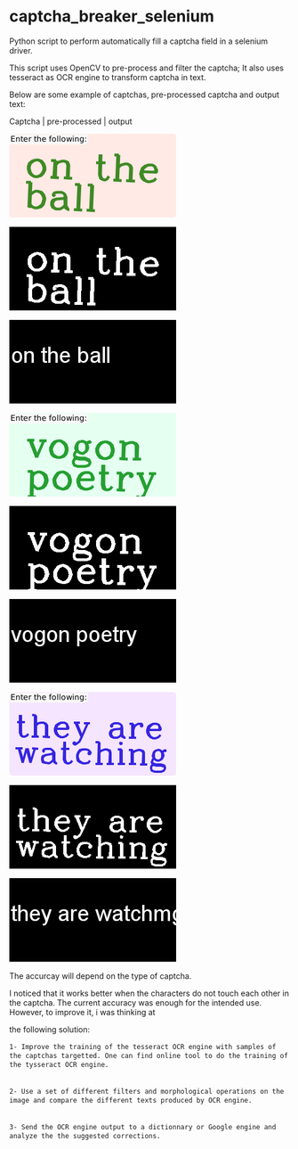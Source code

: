 # captcha_breaker_selenium

Python script to perform automatically fill a captcha field in a selenium driver. 

This script uses OpenCV to pre-process and filter the captcha; It also uses tesseract as OCR engine to transform captcha in text. 

Below are some example of captchas, pre-processed captcha and output text:

 Captcha   | pre-processed   | output
 
 
![Captcha](https://raw.githubusercontent.com/mmefenza/captcha_breaker_selenium/master/captchas/captchaa1.png)

![pre-processed](https://raw.githubusercontent.com/mmefenza/captcha_breaker_selenium/master/processed/processeda1.png)

![output](https://raw.githubusercontent.com/mmefenza/captcha_breaker_selenium/master/output/outputa1.png)

![Captcha](https://raw.githubusercontent.com/mmefenza/captcha_breaker_selenium/master/captchas/captchaa6.png)

![pre-processed](https://raw.githubusercontent.com/mmefenza/captcha_breaker_selenium/master/processed/processeda6.png)

![output](https://raw.githubusercontent.com/mmefenza/captcha_breaker_selenium/master/output/outputa6.png)

![Captcha](https://raw.githubusercontent.com/mmefenza/captcha_breaker_selenium/master/captchas/captchaa7.png)

![pre-processed](https://raw.githubusercontent.com/mmefenza/captcha_breaker_selenium/master/processed/processeda7.png)

![output](https://raw.githubusercontent.com/mmefenza/captcha_breaker_selenium/master/output/outputa7.png)

The accurcay will depend on the type of captcha.

I noticed  that it works better when the characters do not touch each other in the captcha. The current accuracy was enough for the intended use. However, to improve it, i was thinking at

the following solution:

    1- Improve the training of the tesseract OCR engine with samples of the captchas targetted. One can find online tool to do the training of the tysseract OCR engine. 
    
    
    2- Use a set of different filters and morphological operations on the image and compare the different texts produced by OCR engine.
    
    
    3- Send the OCR engine output to a dictionnary or Google engine and analyze the the suggested corrections.

